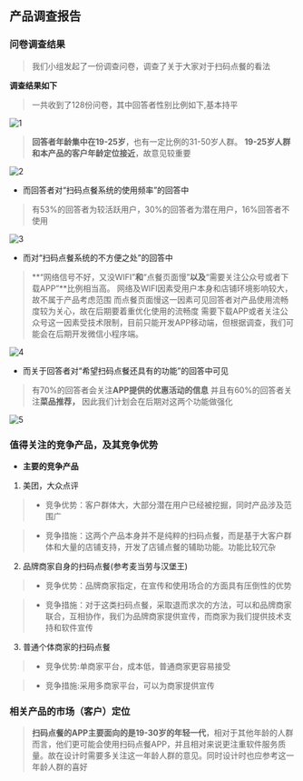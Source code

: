 ## 产品调查报告
### 问卷调查结果
>我们小组发起了一份调查问卷，调查了关于大家对于扫码点餐的看法

**调查结果如下**
>一共收到了128份问卷，其中回答者性别比例如下,基本持平

![1](https://raw.githubusercontent.com/SEN-Wanted/Dashboard/master/management-docs/Assets/invest/1.png)

 > **回答者年龄集中在19-25岁**，也有一定比例的31-50岁人群。
**19-25岁人群和本产品的客户年龄定位接近**，故意见较重要

![2](https://raw.githubusercontent.com/SEN-Wanted/Dashboard/master/management-docs/Assets/invest/2.png)

* 而回答者对“扫码点餐系统的使用频率”的回答中
>有53%的回答者为较活跃用户，30%的回答者为潜在用户，16%回答者不使用

![3](https://raw.githubusercontent.com/SEN-Wanted/Dashboard/master/management-docs/Assets/invest/3.png)

* 而对“扫码点餐系统的不方便之处”的回答中

>**“网络信号不好，又没WIFI”**和**“点餐页面慢”**以及**“需要关注公众号或者下载APP”**比例相当高。
网络及WIFI因素受用户本身和店铺环境影响较大，故不属于产品考虑范围
而点餐页面慢这一因素可见回答者对产品使用流畅度较为关心，故在后期要着重优化使用的流畅度
需要下载APP或者关注公众号这一因素受技术限制，目前只能开发APP移动端，但根据调查，我们可能会在后期开发微信小程序端。

![4](https://raw.githubusercontent.com/SEN-Wanted/Dashboard/master/management-docs/Assets/invest/4.png)

* 而关于回答者对“希望扫码点餐还具有的功能”的回答中可见
>有70%的回答者会关注**APP提供的优惠活动的信息**
并且有60%的回答者关注**菜品推荐，**
因此我们计划会在后期对这两个功能做强化

![5](https://raw.githubusercontent.com/SEN-Wanted/Dashboard/master/management-docs/Assets/invest/5.png)

### 值得关注的竞争产品，及其竞争优势
* **主要的竞争产品**
1. 美团，大众点评

>- 竞争优势：客户群体大，大部分潜在用户已经被挖掘，同时产品涉及范围广

>- 竞争措施：这两个产品本身并不是纯粹的扫码点餐，而是基于大客户群体和大量的店铺支持，开发了店铺点餐的辅助功能。功能比较冗杂

2. 品牌商家自身的扫码点餐(参考麦当劳与汉堡王)

>- 竞争优势：品牌商家指定，在宣传和使用场合的方面具有压倒性的优势

>- 竞争措施：对于这类扫码点餐，采取退而求次的方法，可以和品牌商家联合，互相协作，我们为品牌商家提供宣传，而商家为我们提供技术支持和软件宣传

3. 普通个体商家的扫码点餐

>- 竞争优势:单商家平台，成本低，普通商家更容易接受

>- 竞争措施:采用多商家平台，可以为商家提供宣传
### 相关产品的市场（客户）定位

>**扫码点餐的APP主要面向的是19-30岁的年轻一代**，相对于其他年龄的人群而言，他们更可能会使用扫码点餐APP，并且相对来说更注重软件服务质量。故在设计时需要多关注这一年龄人群的意见。同时设计时也应参考这一年龄人群的喜好


